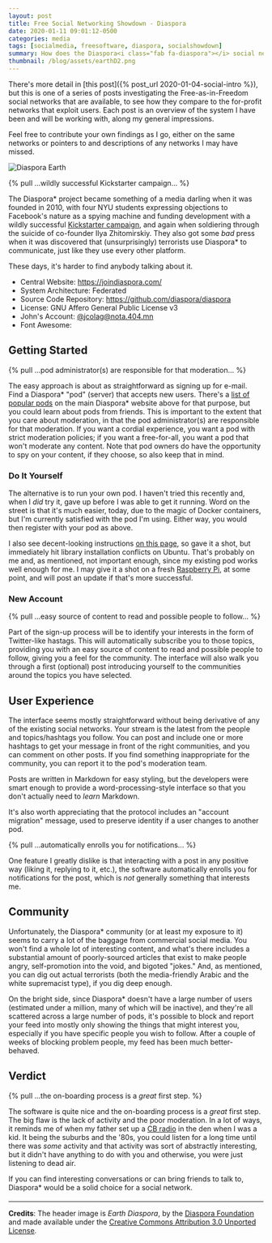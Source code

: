 ```yaml
---
layout: post
title: Free Social Networking Showdown - Diaspora
date: 2020-01-11 09:01:12-0500
categories: media
tags: [socialmedia, freesoftware, diaspora, socialshowdown]
summary: How does the Diaspora<i class="fab fa-diaspora"></i> social network stack up?
thumbnail: /blog/assets/earthD2.png
---
```


There's more detail in [this post]({% post_url 2020-01-04-social-intro %}), but this is one of a series of posts investigating the Free-as-in-Freedom social networks that are available, to see how they compare to the for-profit networks that exploit users.  Each post is an overview of the system I have been and will be working with, along my general impressions.

Feel free to contribute your own findings as I go, either on the same networks or pointers to and descriptions of any networks I may have missed.


![Diaspora Earth](/blog/assets/earthD2.png "Diaspora Earth")

{% pull ...wildly successful Kickstarter campaign... %}

The Diaspora* project became something of a media darling when it was founded in 2010, with four NYU students expressing objections to Facebook's nature as a spying machine and funding development with a wildly successful [Kickstarter campaign](https://www.kickstarter.com/projects/mbs348/diaspora-the-personally-controlled-do-it-all-distr), and again when soldiering through the suicide of co-founder Ilya Zhitomirskiy.  They also got some *bad* press when it was discovered that (unsurprisingly) terrorists use Diaspora* to communicate, just like they use every other platform.

These days, it's harder to find anybody talking about it.

 * Central Website:  <https://joindiaspora.com/>
 * System Architecture:  Federated
 * Source Code Repository:  <https://github.com/diaspora/diaspora>
 * License:  GNU Affero General Public License v3
 * John's Account:  [@jcolag@nota.404.mn](https://nota.404.mn/people/e4313920967a0136074b076893c08a76)
 * Font Awesome:  [<i class="fab fa-diaspora"></i>](https://fontawesome.com/icons/diaspora?style=brands)

## Getting Started

{% pull ...pod administrator(s) are responsible for that moderation... %}

The easy approach is about as straightforward as signing up for e-mail.  Find a Diaspora* "pod" (server) that accepts new users.  There's a [list of popular pods](https://podupti.me/) on the main Diaspora* website above for that purpose, but you could learn about pods from friends.  This is important to the extent that you care about moderation, in that the pod administrator(s) are responsible for that moderation.  If you want a cordial experience, you want a pod with strict moderation policies; if you want a free-for-all, you want a pod that won't moderate any content.  Note that pod owners do have the opportunity to spy on your content, if they choose, so also keep that in mind.

### Do It Yourself

The alternative is to run your own pod.  I haven't tried this recently and, when I *did* try it, gave up before I was able to get it running.  Word on the street is that it's much easier, today, due to the magic of Docker containers, but I'm currently satisfied with the pod I'm using.  Either way, you would then register with your pod as above.

I also see decent-looking instructions [on this page](https://wiki.diasporafoundation.org/Installation), so gave it a shot, but immediately hit library installation conflicts on Ubuntu.  That's probably on me and, as mentioned, not important enough, since my existing pod works well enough for me.  I may give it a shot on a fresh [Raspberry Pi](https://en.wikipedia.org/wiki/Raspberry_Pi), at some point, and will post an update if that's more successful.

### New Account

{% pull ...easy source of content to read and possible people to follow... %}

Part of the sign-up process will be to identify your interests in the form of Twitter-like hastags.  This will automatically subscribe you to those topics, providing you with an easy source of content to read and possible people to follow, giving you a feel for the community.  The interface will also walk you through a first (optional) post introducing yourself to the communities around the topics you have selected.

## User Experience

The interface seems mostly straightforward without being derivative of any of the existing social networks.  Your stream is the latest from the people and topics/hashtags you follow.  You can post and include one or more hashtags to get your message in front of the right communities, and you can comment on other posts.  If you find something inappropriate for the community, you can report it to the pod's moderation team.

Posts are written in Markdown for easy styling, but the developers were smart enough to provide a word-processing-style interface so that you don't actually need to *learn* Markdown.

It's also worth appreciating that the protocol includes an "account migration" message, used to preserve identity if a user changes to another pod.

{% pull ...automatically enrolls you for notifications... %}

One feature I greatly dislike is that interacting with a post in any positive way (liking it, replying to it, etc.), the software automatically enrolls you for notifications for the post, which is *not* generally something that interests me.

## Community

Unfortunately, the Diaspora* community (or at least my exposure to it) seems to carry a lot of the baggage from commercial social media.  You won't find a whole lot of interesting content, and what's there includes a substantial amount of poorly-sourced articles that exist to make people angry, self-promotion into the void, and bigoted "jokes."  And, as mentioned, you can dig out actual terrorists (both the media-friendly Arabic and the white supremacist type), if you dig deep enough.

On the bright side, since Diaspora* doesn't have a large number of users (estimated under a million, many of which will be inactive), and they're all scattered across a large number of pods, it's possible to block and report your feed into mostly only showing the things that might interest you, especially if you have specific people you wish to follow.  After a couple of weeks of blocking problem people, my feed has been much better-behaved.

## Verdict <i class="far fa-thumbs-up"></i>

{% pull ...the on-boarding process is a *great* first step. %}

The software is quite nice and the on-boarding process is a *great* first step.  The big flaw is the lack of activity and the poor moderation.  In a lot of ways, it reminds me of when my father set up a [CB radio](https://en.wikipedia.org/wiki/Citizens_band_radio) in the den when I was a kid.  It being the suburbs and the '80s, you could listen for a long time until there was *some* activity and that activity was sort of abstractly interesting, but it didn't have anything to do with you and otherwise, you were just listening to dead air.

If you can find interesting conversations or can bring friends to talk to, Diaspora* would be a solid choice for a social network.

#### <i class="fab fa-diaspora"></i>

* * *

**Credits**: The header image is *Earth Diaspora*, by the [Diaspora Foundation](https://diasporafoundation.org/) and made available under the [Creative Commons Attribution 3.0 Unported License](https://creativecommons.org/licenses/by/3.0/).

